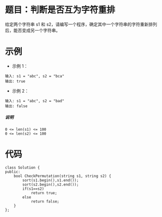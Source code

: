 # 题目：判断是否互为字符重排
给定两个字符串 s1 和 s2，请编写一个程序，确定其中一个字符串的字符重新排列后，能否变成另一个字符串。

# 示例
- 示例 1：
```
输入: s1 = "abc", s2 = "bca"
输出: true 
```
- 示例 2：
```
输入: s1 = "abc", s2 = "bad"
输出: false
```
##### 说明
	0 <= len(s1) <= 100  
	0 <= len(s2) <= 100  

# 代码
```
class Solution {
public:
    bool CheckPermutation(string s1, string s2) {
        sort(s1.begin(),s1.end());
        sort(s2.begin(),s2.end());
        if(s1==s2)
            return true;
        else
            return false;
    }
};
```
